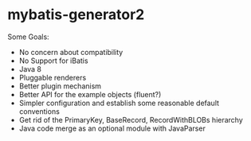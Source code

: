 # mybatis-generator2
Some Goals:
- No concern about compatibility
- No Support for iBatis
- Java 8
- Pluggable renderers
- Better plugin mechanism
- Better API for the example objects (fluent?)
- Simpler configuration and establish some reasonable default conventions
- Get rid of the PrimaryKey, BaseRecord, RecordWithBLOBs hierarchy
- Java code merge as an optional module with JavaParser
